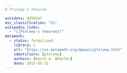 ```yaml
---
# Ptolemy's theorem

wikidata: Q459547
msc_classification: "51"
wikipedia_links:
  - "[[Ptolemy's theorem]]"
metamath:
  - status: formalized
    library: L
    url: "https://us.metamath.org/mpeuni/ptolemy.html"
    identifiers: [ptolemy]
    authors: [David A. Wheeler]
    date: 2015-05-31
---
```

